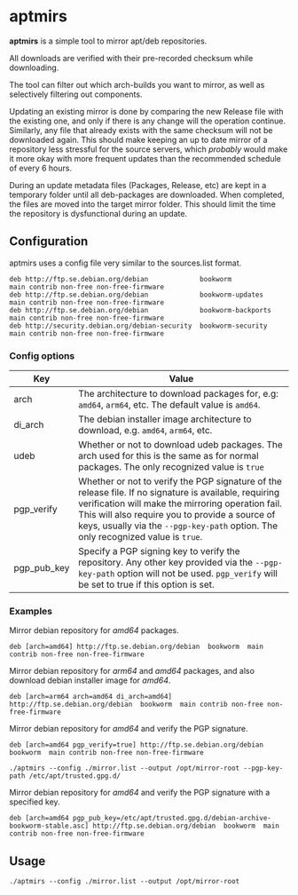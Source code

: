 # aptmirs

**aptmirs** is a simple tool to mirror apt/deb repositories. 

All downloads are verified with their pre-recorded checksum while downloading.

The tool can filter out which arch-builds you want to mirror, as well as selectively filtering out components.

Updating an existing mirror is done by comparing the new Release file with the existing one, and only if there is any change will the operation continue. Similarly, any file that already exists with the same checksum will not be downloaded again.
This should make keeping an up to date mirror of a repository less stressful for the source servers, which _probably_ would make it more okay with more frequent updates than the recommended schedule of every 6 hours.

During an update metadata files (Packages, Release, etc) are kept in a temporary folder until all deb-packages are downloaded. When completed, the files are moved into the target mirror folder. This should limit the time the repository is dysfunctional during an update.

## Configuration

aptmirs uses a config file very similar to the sources.list format.

```
deb http://ftp.se.debian.org/debian             bookworm            main contrib non-free non-free-firmware
deb http://ftp.se.debian.org/debian             bookworm-updates    main contrib non-free non-free-firmware
deb http://ftp.se.debian.org/debian             bookworm-backports  main contrib non-free non-free-firmware
deb http://security.debian.org/debian-security  bookworm-security   main contrib non-free non-free-firmware
```

### Config options

|Key|Value|
|---|------|
| arch        | The architecture to download packages for, e.g: `amd64`, `arm64`, etc. The default value is `amd64`. |
| di_arch     | The debian installer image architecture to download, e.g. `amd64`, `arm64`, etc. |
| udeb        | Whether or not to download udeb packages. The arch used for this is the same as for normal packages. The only recognized value is `true` |
| pgp_verify  | Whether or not to verify the PGP signature of the release file. If no signature is available, requiring verification will make the mirroring operation fail. This will also require you to provide a source of keys, usually via the `--pgp-key-path` option. The only recognized value is `true`. |
| pgp_pub_key | Specify a PGP signing key to verify the repository. Any other key provided via the `--pgp-key-path` option will not be used. `pgp_verify` will be set to true if this option is set. |


### Examples

Mirror debian repository for *amd64* packages.

```
deb [arch=amd64] http://ftp.se.debian.org/debian  bookworm  main contrib non-free non-free-firmware
```

Mirror debian repository for *arm64* and *amd64* packages, and also download debian installer image for *amd64*.

```
deb [arch=arm64 arch=amd64 di_arch=amd64] http://ftp.se.debian.org/debian  bookworm  main contrib non-free non-free-firmware
```

Mirror debian repository for *amd64* and verify the PGP signature.

```
deb [arch=amd64 pgp_verify=true] http://ftp.se.debian.org/debian  bookworm  main contrib non-free non-free-firmware
```

```
./aptmirs --config ./mirror.list --output /opt/mirror-root --pgp-key-path /etc/apt/trusted.gpg.d/
```

Mirror debian repository for *amd64* and verify the PGP signature with a specified key.

```
deb [arch=amd64 pgp_pub_key=/etc/apt/trusted.gpg.d/debian-archive-bookworm-stable.asc] http://ftp.se.debian.org/debian  bookworm  main contrib non-free non-free-firmware
```

## Usage

```
./aptmirs --config ./mirror.list --output /opt/mirror-root
```
